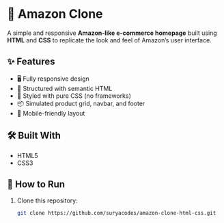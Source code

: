 # 🛒 Amazon Clone

A simple and responsive **Amazon-like e-commerce homepage** built using **HTML** and **CSS** to replicate the look and feel of Amazon’s user interface.

## ✨ Features

- 🖥️ Fully responsive design
- 🧱 Structured with semantic HTML
- 🎨 Styled with pure CSS (no frameworks)
- 📦 Simulated product grid, navbar, and footer
- 📱 Mobile-friendly layout

## 🛠️ Built With

- HTML5  
- CSS3

## 📂 How to Run

1. Clone this repository:
   ```bash
   git clone https://github.com/suryacodes/amazon-clone-html-css.git
